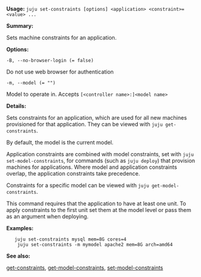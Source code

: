 **Usage:** `juju set-constraints [options] <application> <constraint>=<value> ...`

**Summary:**

Sets machine constraints for an application.

**Options:**

`-B, --no-browser-login (= false)`

Do not use web browser for authentication

`-m, --model (= "")`

Model to operate in. Accepts `[<controller name>:]<model name>`

**Details:**

Sets constraints for an application, which are used for all new machines provisioned for that application. They can be viewed with `juju get- constraints`.

By default, the model is the current model.

Application constraints are combined with model constraints, set with `juju set-model-constraints`, for commands (such as `juju deploy`) that provision machines for applications. Where model and application constraints overlap, the application constraints take precedence.

Constraints for a specific model can be viewed with `juju get-model- constraints`.

This command requires that the application to have at least one unit. To apply constraints to the first unit set them at the model level or pass them as an argument when deploying.

**Examples:**

       juju set-constraints mysql mem=8G cores=4
        juju set-constraints -m mymodel apache2 mem=8G arch=amd64
**See also:**

[get-constraints](https://discourse.jujucharms.com/t/command-get-constraints/1724), [get-model-constraints](https://discourse.jujucharms.com/t/command-get-model-constraints/1725), [set-model-constraints](https://discourse.jujucharms.com/t/command-set-model-constraints/1813)
